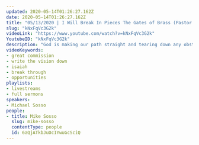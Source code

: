 ```yaml
---
updated: 2020-05-14T01:26:27.162Z
date: 2020-05-14T01:26:27.162Z
title: "05/13/2020 | I Will Break In Pieces The Gates of Brass (Pastor Mike Sosso)"
slug: "kNxFqVc3G2k"
videoLink: "https://www.youtube.com/watch?v=kNxFqVc3G2k"
YoutubeID: "kNxFqVc3G2k"
description: "God is making our path straight and tearing down any obstacles that lay in our path. Let us pursue Him and His ways of doing things and he will reveal the treasures in hidden places. This sermon was delivered by Pastor Michael Sosso at Freedom Fellowship Church on May 13, 2020."
videoKeywords:
- great commission
- write the vision down
- isaiah
- break through
- opportunities
playlists:
- livestreams
- full sermons
speakers:
- Michael Sosso
people:
- title: Mike Sosso
  slug: mike-sosso
  contentType: people
  id: 6aQjATkbJuOcIYwuGcSciQ
---
```

